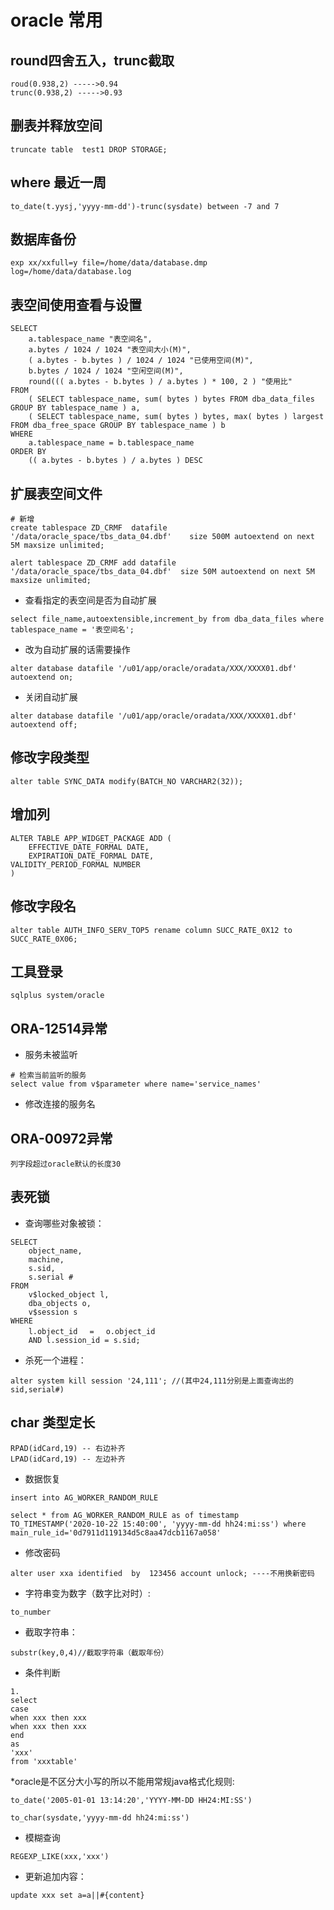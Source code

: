 # oracle 常用

## round四舍五入，trunc截取
```
roud(0.938,2) ----->0.94
trunc(0.938,2) ----->0.93
```

## 删表并释放空间
```
truncate table  test1 DROP STORAGE;
```

## where 最近一周
```
to_date(t.yysj,'yyyy-mm-dd')-trunc(sysdate) between -7 and 7
```

## 数据库备份
```
exp xx/xxfull=y file=/home/data/database.dmp log=/home/data/database.log
```

## 表空间使用查看与设置
```
SELECT
	a.tablespace_name "表空间名",
	a.bytes / 1024 / 1024 "表空间大小(M)",
	( a.bytes - b.bytes ) / 1024 / 1024 "已使用空间(M)",
	b.bytes / 1024 / 1024 "空闲空间(M)",
	round((( a.bytes - b.bytes ) / a.bytes ) * 100, 2 ) "使用比" 
FROM
	( SELECT tablespace_name, sum( bytes ) bytes FROM dba_data_files GROUP BY tablespace_name ) a,
	( SELECT tablespace_name, sum( bytes ) bytes, max( bytes ) largest FROM dba_free_space GROUP BY tablespace_name ) b 
WHERE
	a.tablespace_name = b.tablespace_name 
ORDER BY
	(( a.bytes - b.bytes ) / a.bytes ) DESC
```


## 扩展表空间文件
```
# 新增
create tablespace ZD_CRMF  datafile '/data/oracle_space/tbs_data_04.dbf'    size 500M autoextend on next 5M maxsize unlimited; 

alert tablespace ZD_CRMF add datafile '/data/oracle_space/tbs_data_04.dbf'  size 50M autoextend on next 5M maxsize unlimited; 
```

* 查看指定的表空间是否为自动扩展

```
select file_name,autoextensible,increment_by from dba_data_files where tablespace_name = '表空间名'; 
```

* 改为自动扩展的话需要操作

```
alter database datafile '/u01/app/oracle/oradata/XXX/XXXX01.dbf' autoextend on;
```


* 关闭自动扩展
```
alter database datafile '/u01/app/oracle/oradata/XXX/XXXX01.dbf' autoextend off;
```

## 修改字段类型
```
alter table SYNC_DATA modify(BATCH_NO VARCHAR2(32));
```

## 增加列
```
ALTER TABLE APP_WIDGET_PACKAGE ADD (
	EFFECTIVE_DATE_FORMAL DATE,
	EXPIRATION_DATE_FORMAL DATE,
VALIDITY_PERIOD_FORMAL NUMBER 
)
```

## 修改字段名
```
alter table AUTH_INFO_SERV_TOP5 rename column SUCC_RATE_0X12 to SUCC_RATE_0X06;
```


## 工具登录
```
sqlplus system/oracle
```

## ORA-12514异常
* 服务未被监听
```
# 检索当前监听的服务
select value from v$parameter where name='service_names'
```
* 修改连接的服务名


## ORA-00972异常
```
列字段超过oracle默认的长度30
```

## 表死锁

* 查询哪些对象被锁：
```
SELECT
	object_name,
	machine,
	s.sid,
	s.serial # 
FROM
	v$locked_object l,
	dba_objects o,
	v$session s 
WHERE
	l.object_id　 =　 o.object_id 
	AND l.session_id = s.sid;
```

* 杀死一个进程：
```
alter system kill session '24,111'; //(其中24,111分别是上面查询出的sid,serial#)
```

## char 类型定长
```
RPAD(idCard,19) -- 右边补齐
LPAD(idCard,19) -- 左边补齐
```

* 数据恢复
```
insert into AG_WORKER_RANDOM_RULE

select * from AG_WORKER_RANDOM_RULE as of timestamp  TO_TIMESTAMP('2020-10-22 15:40:00', 'yyyy-mm-dd hh24:mi:ss') where main_rule_id='0d7911d119134d5c8aa47dcb1167a058'
```

* 修改密码
```
alter user xxa identified  by  123456 account unlock; ----不用换新密码
```

* 字符串变为数字（数字比对时）:
```
to_number
```
* 截取字符串：
```
substr(key,0,4)//截取字符串（截取年份）
```
* 条件判断
```
1.
select
case
when xxx then xxx
when xxx then xxx
end
as
'xxx'
from 'xxxtable'
```
*oracle是不区分大小写的所以不能用常规java格式化规则:
```
to_date('2005-01-01 13:14:20','YYYY-MM-DD HH24:MI:SS')
```
```
to_char(sysdate,'yyyy-mm-dd hh24:mi:ss')
```
* 模糊查询
```
REGEXP_LIKE(xxx,'xxx')
```
* 更新追加内容：
```
update xxx set a=a||#{content}
```
